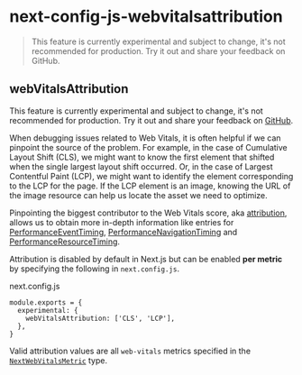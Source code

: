 # next-config-js-webvitalsattribution

> This feature is currently experimental and subject to change, it's not recommended for production. Try it out and share your feedback on GitHub.



## webVitalsAttribution

This feature is currently experimental and subject to change, it's not recommended for production. Try it out and share your feedback on [GitHub](https://github.com/vercel/next.js/issues).

When debugging issues related to Web Vitals, it is often helpful if we can pinpoint the source of the problem. For example, in the case of Cumulative Layout Shift (CLS), we might want to know the first element that shifted when the single largest layout shift occurred. Or, in the case of Largest Contentful Paint (LCP), we might want to identify the element corresponding to the LCP for the page. If the LCP element is an image, knowing the URL of the image resource can help us locate the asset we need to optimize.

Pinpointing the biggest contributor to the Web Vitals score, aka [attribution](https://github.com/GoogleChrome/web-vitals/blob/4ca38ae64b8d1e899028c692f94d4c56acfc996c/README.md#attribution), allows us to obtain more in-depth information like entries for [PerformanceEventTiming](https://developer.mozilla.org/docs/Web/API/PerformanceEventTiming), [PerformanceNavigationTiming](https://developer.mozilla.org/docs/Web/API/PerformanceNavigationTiming) and [PerformanceResourceTiming](https://developer.mozilla.org/docs/Web/API/PerformanceResourceTiming).

Attribution is disabled by default in Next.js but can be enabled **per metric** by specifying the following in `next.config.js`.

next.config.js

    module.exports = {
      experimental: {
        webVitalsAttribution: ['CLS', 'LCP'],
      },
    }

Valid attribution values are all `web-vitals` metrics specified in the [`NextWebVitalsMetric`](https://github.com/vercel/next.js/blob/442378d21dd56d6e769863eb8c2cb521a463a2e0/packages/next/shared/lib/utils.ts#L43) type.
